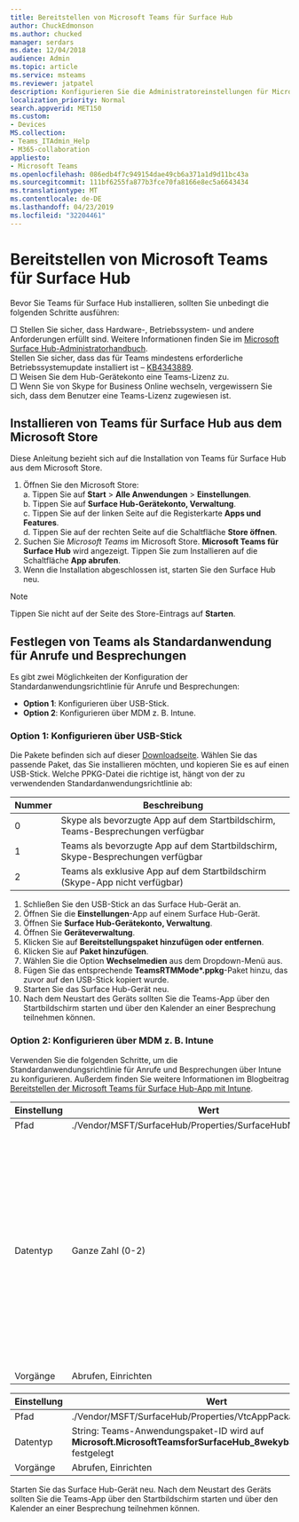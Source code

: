 ```yaml
---
title: Bereitstellen von Microsoft Teams für Surface Hub
author: ChuckEdmonson
ms.author: chucked
manager: serdars
ms.date: 12/04/2018
audience: Admin
ms.topic: article
ms.service: msteams
ms.reviewer: jatpatel
description: Konfigurieren Sie die Administratoreinstellungen für Microsoft Teams für Surface Hub.
localization_priority: Normal
search.appverid: MET150
ms.custom:
- Devices
MS.collection:
- Teams_ITAdmin_Help
- M365-collaboration
appliesto:
- Microsoft Teams
ms.openlocfilehash: 086edb4f7c949154dae49cb6a371a1d9d11bc43a
ms.sourcegitcommit: 111bf6255fa877b3fce70fa8166e8ec5a6643434
ms.translationtype: MT
ms.contentlocale: de-DE
ms.lasthandoff: 04/23/2019
ms.locfileid: "32204461"
---
```

<a name="deploy-microsoft-teams-for-surface-hub"></a>Bereitstellen von Microsoft Teams für Surface Hub
======================================

Bevor Sie Teams für Surface Hub installieren, sollten Sie unbedingt die folgenden Schritte ausführen:

 □ Stellen Sie sicher, dass Hardware-, Betriebssystem- und andere Anforderungen erfüllt sind. Weitere Informationen finden Sie im [Microsoft Surface Hub-Administratorhandbuch](https://docs.microsoft.com/surface-hub/).<br>
 Stellen Sie sicher, dass das für Teams mindestens erforderliche Betriebssystemupdate installiert ist – [KB4343889](https://support.microsoft.com/help/4343889).<br>
 □ Weisen Sie dem Hub-Gerätekonto eine Teams-Lizenz zu.<br>
 □ Wenn Sie von Skype for Business Online wechseln, vergewissern Sie sich, dass dem Benutzer eine Teams-Lizenz zugewiesen ist.

## <a name="install-teams-for-surface-hub-from-the-microsoft-store"></a>Installieren von Teams für Surface Hub aus dem Microsoft Store 

Diese Anleitung bezieht sich auf die Installation von Teams für Surface Hub aus dem Microsoft Store. 
 
1. Öffnen Sie den Microsoft Store:<br>
   a. Tippen Sie auf **Start** > **Alle Anwendungen** > **Einstellungen**.<br> b. Tippen Sie auf **Surface Hub-Gerätekonto, Verwaltung**.<br>
   c. Tippen Sie auf der linken Seite auf die Registerkarte **Apps und Features**.<br> d. Tippen Sie auf der rechten Seite auf die Schaltfläche **Store öffnen**. 
2. Suchen Sie *Microsoft Teams* im Microsoft Store. **Microsoft Teams für Surface Hub** wird angezeigt. Tippen Sie zum Installieren auf die Schaltfläche **App abrufen**.  
3. Wenn die Installation abgeschlossen ist, starten Sie den Surface Hub neu. 

> [!NOTE]
> Tippen Sie nicht auf der Seite des Store-Eintrags auf **Starten**.

## <a name="make-teams-the-default-calling-and-meetings-application"></a>Festlegen von Teams als Standardanwendung für Anrufe und Besprechungen
 
Es gibt zwei Möglichkeiten der Konfiguration der Standardanwendungsrichtlinie für Anrufe und Besprechungen: 

- **Option 1**: Konfigurieren über USB-Stick. 
- **Option 2**: Konfigurieren über MDM z. B. Intune.
 
### <a name="option-1-configure-via-usb-key"></a>Option 1: Konfigurieren über USB-Stick 
 
Die Pakete befinden sich auf dieser [Downloadseite](https://1drv.ms/f/s!ArcnbnREun0Vnp9Wps9MlWB-UJZw3g). Wählen Sie das passende Paket, das Sie installieren möchten, und kopieren Sie es auf einen USB-Stick. Welche PPKG-Datei die richtige ist, hängt von der zu verwendenden Standardanwendungsrichtlinie ab: 

|Nummer  |Beschreibung  |
|---------|---------|
|0     | Skype als bevorzugte App auf dem Startbildschirm, Teams-Besprechungen verfügbar        |
|1     | Teams als bevorzugte App auf dem Startbildschirm, Skype-Besprechungen verfügbar        |
|2     | Teams als exklusive App auf dem Startbildschirm (Skype-App nicht verfügbar)        |
 
1. Schließen Sie den USB-Stick an das Surface Hub-Gerät an. 
2. Öffnen Sie die **Einstellungen**-App auf einem Surface Hub-Gerät. 
3. Öffnen Sie **Surface Hub-Gerätekonto, Verwaltung**.
4. Öffnen Sie **Geräteverwaltung**. 
5. Klicken Sie auf **Bereitstellungspaket hinzufügen oder entfernen**. 
6. Klicken Sie auf **Paket hinzufügen**.
7. Wählen Sie die Option **Wechselmedien** aus dem Dropdown-Menü aus. 
8. Fügen Sie das entsprechende <strong>TeamsRTMMode*.ppkg</strong>-Paket hinzu, das zuvor auf den USB-Stick kopiert wurde. 
9. Starten Sie das Surface Hub-Gerät neu. 
10. Nach dem Neustart des Geräts sollten Sie die Teams-App über den Startbildschirm starten und über den Kalender an einer Besprechung teilnehmen können. 

### <a name="option-2-configure-via-mdm-such-as-intune"></a>Option 2: Konfigurieren über MDM z. B. Intune 

Verwenden Sie die folgenden Schritte, um die Standardanwendungsrichtlinie für Anrufe und Besprechungen über Intune zu konfigurieren. Außerdem finden Sie weitere Informationen im Blogbeitrag [Bereitstellen der Microsoft Teams für Surface Hub-App mit Intune](https://y0av.me/2018/07/16/deploy-the-microsoft-teams-for-surface-hub-app-using-intune/).

|Einstellung   |Wert    |Beschreibung    |
|----------|---------|---------|
|Pfad      | ./Vendor/MSFT/SurfaceHub/Properties/SurfaceHubMeetingMode        |
|Datentyp | Ganze Zahl (0-2)   |0: Skype als bevorzugte App auf dem Startbildschirm, Teams-Besprechungen verfügbar<br>1: Teams als bevorzugte App auf dem Startbildschirm, Skype-Besprechungen verfügbar<br>2: Teams als exklusive App auf dem Startbildschirm (Skype-App nicht verfügbar) |
|Vorgänge| Abrufen, Einrichten        |

|Einstellung   |Wert    |
|----------|---------|
|Pfad      | ./Vendor/MSFT/SurfaceHub/Properties/VtcAppPackageId        |
|Datentyp | String: Teams-Anwendungspaket-ID wird auf **Microsoft.MicrosoftTeamsforSurfaceHub_8wekyb3d8bbwe!Teams** festgelegt |
|Vorgänge| Abrufen, Einrichten        |

Starten Sie das Surface Hub-Gerät neu. Nach dem Neustart des Geräts sollten Sie die Teams-App über den Startbildschirm starten und über den Kalender an einer Besprechung teilnehmen können.

